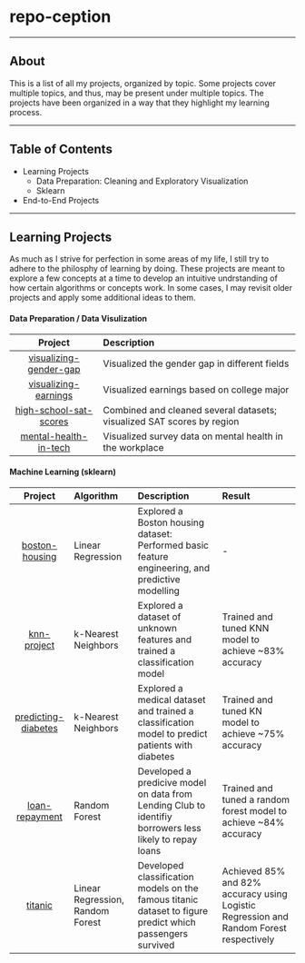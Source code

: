 # repo-ception

---
## About
This is a list of all my projects, organized by topic. Some projects cover multiple topics, and thus, may be present under multiple topics. The projects have been organized in a way that they highlight my learning process. 

---
## Table of Contents
- Learning Projects
  - Data Preparation: Cleaning and Exploratory Visualization
  - Sklearn
- End-to-End Projects
---
## Learning Projects
As much as I strive for perfection in some areas of my life, I still try to adhere to the philosphy of learning by doing. These projects are meant to explore a few concepts at a time to develop an intuitive undrstanding of how certain algorithms or concepts work. In some cases, I may revisit older projects and apply some additional ideas to them.

#### Data Preparation / Data Visulization
|Project|Description|
|:--:|:--|
|[visualizing-gender-gap](https://github.com/s-mushnoori/visualizing-gender-gap)|Visualized the gender gap in different fields|
|[visualizing-earnings](https://github.com/s-mushnoori/visualizing-earnings)|Visualized earnings based on college major|
|[high-school-sat-scores](https://github.com/s-mushnoori/high-school-sat-scores)|Combined and cleaned several datasets; visualized SAT scores by region|
|[mental-health-in-tech](https://github.com/s-mushnoori/mental-health-in-tech)|Visualized survey data on mental health in the workplace|

#### Machine Learning (sklearn)
|Project|Algorithm|Description|Result|
|:--:|:--|:--|:--|
|[boston-housing](https://github.com/s-mushnoori/boston-housing)|Linear Regression|Explored a Boston housing dataset: Performed basic feature engineering, and predictive modelling|-|
|[knn-project](https://github.com/s-mushnoori/knn-project)|k-Nearest Neighbors|Explored a dataset of unknown features and trained a classification model|Trained and tuned KNN model to achieve ~83% accuracy|
|[predicting-diabetes](https://github.com/s-mushnoori/predicting-diabetes)|k-Nearest Neighbors|Explored a medical dataset and trained a classification model to predict patients with diabetes|Trained and tuned KN model to achieve ~75% accuracy|
|[loan-repayment](https://github.com/s-mushnoori/loan-repayment)|Random Forest|Developed a predicive model on data from Lending Club to identifiy borrowers less likely to repay loans|Trained and tuned a random forest model to achieve ~84% accuracy|
|[titanic](https://github.com/s-mushnoori/titanic)|Linear Regression, Random Forest|Developed classification models on the famous titanic dataset to figure predict which passengers survived|Achieved 85% and 82% accuracy using Logistic Regression and Random Forest respectively|
